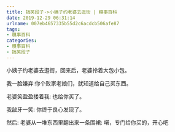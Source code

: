 ```yaml
---
title: 搞笑段子->小姨子约老婆去逛街 | 糗事百科
date: 2019-12-29 06:31:14
urlname: 007eb4657335b55d2c6acdcb506afe87
tags: 
- 糗事百科
categories:
- 糗事百科
- 搞笑段子
---
```

小姨子约老婆去逛街，回来后，老婆拎着大包小包。

我一脸嫌弃:你个败家老娘们，就知道给自己买东西。

老婆笑盈盈搂着我:   也给你买了。

我龇牙一笑:   你终于良心发现了。

然后:  老婆从一堆东西里翻出来一条围裙:   喏，专门给你买的，开心吧


